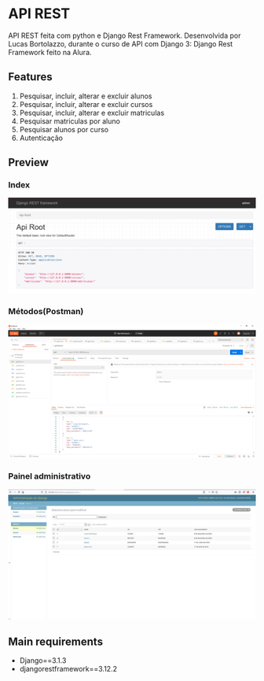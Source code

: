 # API REST

API REST feita com python e Django Rest Framework. Desenvolvida por Lucas Bortolazzo, durante o curso de API com Django 3: Django Rest Framework feito na Alura.

## Features

1. Pesquisar, incluir, alterar e excluir alunos
2. Pesquisar, incluir, alterar e excluir cursos
3. Pesquisar, incluir, alterar e excluir matriculas
4. Pesquisar matriculas por aluno
5. Pesquisar alunos por curso
6. Autenticação

## Preview

### Index
![print](prints/home.PNG) 

### Métodos(Postman)
![print](prints/postman.PNG) 

### Painel administrativo
![print](prints/djangoadmin.PNG) 
 
## Main requirements

* Django==3.1.3
* djangorestframework==3.12.2
